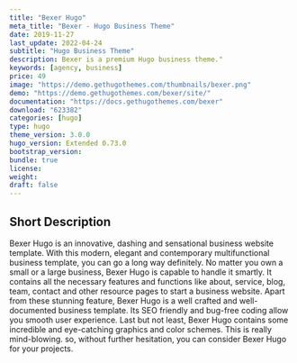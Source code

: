 ```yaml
---
title: "Bexer Hugo"
meta_title: "Bexer - Hugo Business Theme"
date: 2019-11-27
last_update: 2022-04-24
subtitle: "Hugo Business Theme"
description: Bexer is a premium Hugo business theme."
keywords: [agency, business]
price: 49
image: "https://demo.gethugothemes.com/thumbnails/bexer.png"
demo: "https://demo.gethugothemes.com/bexer/site/"
documentation: "https://docs.gethugothemes.com/bexer"
download: "623382"
categories: [hugo]
type: hugo
theme_version: 3.0.0
hugo_version: Extended 0.73.0
bootstrap_version:
bundle: true
license:
weight:
draft: false
---
```


## Short Description

Bexer Hugo is an innovative, dashing and sensational business website template. With this modern, elegant and contemporary multifunctional business template, you can go a long way definitely. No matter you own a small or a large business, Bexer Hugo is capable to handle it smartly. It contains all the necessary features and functions like about, service, blog, team, contact and other resource pages to start a business website. Apart from these stunning feature, Bexer Hugo is a well crafted and well-documented business template. Its SEO friendly and bug-free coding allow you smooth user experience. Last but not least, Bexer Hugo contains some incredible and eye-catching graphics and color schemes. This is really mind-blowing. so, without further hesitation, you can consider Bexer Hugo for your projects.
